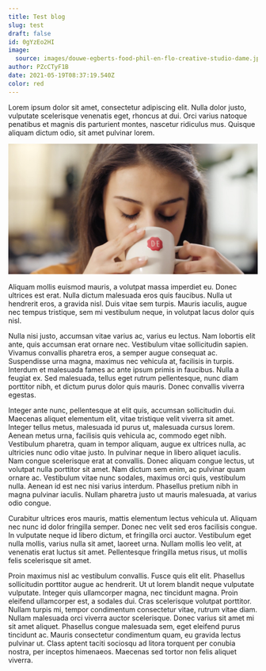 ```yaml
---
title: Test blog
slug: test
draft: false
id: 0gYzEo2HI
image:
  source: images/douwe-egberts-food-phil-en-flo-creative-studio-dame.jpg
author: PZcCTyF1B
date: 2021-05-19T08:37:19.540Z
color: red
---
```

Lorem ipsum dolor sit amet, consectetur adipiscing elit. Nulla dolor justo, vulputate scelerisque venenatis eget, rhoncus at dui. Orci varius natoque penatibus et magnis dis parturient montes, nascetur ridiculus mus. Quisque aliquam dictum odio, sit amet pulvinar lorem.

![](images/douwe-egberts-food-phil-en-flo-creative-studio-dame.jpg)

 Aliquam mollis euismod mauris, a volutpat massa imperdiet eu. Donec ultrices est erat. Nulla dictum malesuada eros quis faucibus. Nulla ut hendrerit eros, a gravida nisl. Duis vitae sem turpis. Mauris iaculis, augue nec tempus tristique, sem mi vestibulum neque, in volutpat lacus dolor quis nisl.

Nulla nisi justo, accumsan vitae varius ac, varius eu lectus. Nam lobortis elit ante, quis accumsan erat ornare nec. Vestibulum vitae sollicitudin sapien. Vivamus convallis pharetra eros, a semper augue consequat ac. Suspendisse urna magna, maximus nec vehicula at, facilisis in turpis. Interdum et malesuada fames ac ante ipsum primis in faucibus. Nulla a feugiat ex. Sed malesuada, tellus eget rutrum pellentesque, nunc diam porttitor nibh, et dictum purus dolor quis mauris. Donec convallis viverra egestas.

Integer ante nunc, pellentesque at elit quis, accumsan sollicitudin dui. Maecenas aliquet elementum elit, vitae tristique velit viverra sit amet. Integer tellus metus, malesuada id purus ut, malesuada cursus lorem. Aenean metus urna, facilisis quis vehicula ac, commodo eget nibh. Vestibulum pharetra, quam in tempor aliquam, augue ex ultrices nulla, ac ultricies nunc odio vitae justo. In pulvinar neque in libero aliquet iaculis. Nam congue scelerisque erat at convallis. Donec aliquam congue lectus, ut volutpat nulla porttitor sit amet. Nam dictum sem enim, ac pulvinar quam ornare ac. Vestibulum vitae nunc sodales, maximus orci quis, vestibulum nulla. Aenean id est nec nisi varius interdum. Phasellus pretium nibh in magna pulvinar iaculis. Nullam pharetra justo ut mauris malesuada, at varius odio congue.

Curabitur ultrices eros mauris, mattis elementum lectus vehicula ut. Aliquam nec nunc id dolor fringilla semper. Donec nec velit sed eros facilisis congue. In vulputate neque id libero dictum, et fringilla orci auctor. Vestibulum eget nulla mollis, varius nulla sit amet, laoreet urna. Nullam mollis leo velit, at venenatis erat luctus sit amet. Pellentesque fringilla metus risus, ut mollis felis scelerisque sit amet.

Proin maximus nisl ac vestibulum convallis. Fusce quis elit elit. Phasellus sollicitudin porttitor augue ac hendrerit. Ut ut lorem blandit neque vulputate vulputate. Integer quis ullamcorper magna, nec tincidunt magna. Proin eleifend ullamcorper est, a sodales dui. Cras scelerisque volutpat porttitor. Nullam turpis mi, tempor condimentum consectetur vitae, rutrum vitae diam. Nullam malesuada orci viverra auctor scelerisque. Donec varius sit amet mi sit amet aliquet. Phasellus congue malesuada sem, eget eleifend purus tincidunt ac. Mauris consectetur condimentum quam, eu gravida lectus pulvinar ut. Class aptent taciti sociosqu ad litora torquent per conubia nostra, per inceptos himenaeos. Maecenas sed tortor non felis aliquet viverra.